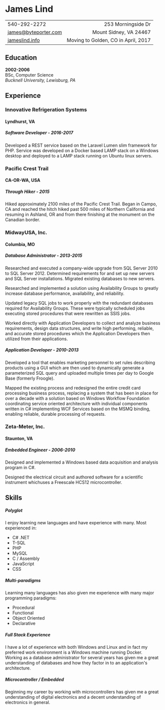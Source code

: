 James Lind
==========

|                                                         |                                                        |
| ------------------------------------------------------- | -----------------------------------------------------: |
| 540-292-2272                                            |                                     253 Morningside Dr |  
| [james@byteporter.com](mailto:james@byteporter.com)     |                                 Mount Sidney, VA 24467 |
| [jameslind.info](http://jameslind.info)                 |                    Moving to Golden, CO in April, 2017 |

Education
---------

**2002-2006**  
BSc, Computer Science  
*Bucknell University, Lewisburg, PA*

Experience
----------

### Innovative Refrigeration Systems
#### Lyndhurst, VA
##### Software Developer - 2016-2017
Developed a REST service based on the Laravel Lumen slim framework for PHP.  Service was developed on a Docker based LAMP stack on a Windows desktop and deployed to a LAMP stack running on Ubuntu linux servers.

### Pacific Crest Trail
#### CA-OR-WA, USA
##### Through Hiker - 2015
Hiked approximately 2100 miles of the Pacific Crest Trail. Began in Campo, CA and reached the  hitch hiked past 500 miles of Northern California and resuming in Ashland, OR and from there finishing at the monument on the Canadian border.

### MidwayUSA, Inc.
#### Columbia, MO
##### Database Administrator - 2013-2015
Researched and executed a company-wide upgrade from SQL Server 2010 to SQL Server 2012. Determined requirements for and set up new servers and SQL Server installations. Migrated existing databases to new servers.

Researched and implemented a solution using Availability Groups to greatly increase database performance, availability, and reliability.

Updated legacy SQL jobs to work properly with the redundant databases required for Availability Groups. These were typically scheduled jobs executing stored procedures that were rewritten as SSIS jobs.

Worked directly with Application Developers to collect and analyze business requirements, design data structures, and write high performing, reliable, and accurate stored procedures which the Application Developers then utilized from their applications.

##### Application Developer - 2010-2013
Developed a tool that enables marketing personnel to set rules describing products using a GUI which are then used to dynamically generate a parameterized SQL query and uploaded multiple times per day to Google Base (formerly Froogle).

Mapped the existing process and redesigned the entire credit card processing business process, replacing a system that has been in place for over a decade with a solution based on Windows Workflow Foundation coordinating service oriented architecture with individual components written in C# implementing WCF Services based on the MSMQ binding, enabling reliable, durable processing of requests.

### Zeta-Meter, Inc.
#### Staunton, VA
##### Embedded Engineer - 2006-2010
Designed and implemented a Windows based data acquisition and analysis program in C#.

Designed the electrical circuit and authored software for a scientific instrument whichuses a Freescale HCS12 microcontroller.

Skills
------

##### Polyglot
I enjoy learning new languages and have experience with many.  Most experienced in:

* C# .NET
* T-SQL
* PHP
* MySQL
* C / Assembly
* JavaScript
* CSS

##### Multi-paradigms
Learning many languages has also given me experience with many major programming paradigms:

* Procedural
* Functional
* Object Oriented
* Declarative

##### Full Stack Experience 
I have a lot of experience with both Windows and Linux and in fact my preferred work environment is a Windows machine running Docker.  Working as a database administrator for several years has given me a great understanding of databases and how they factor in to an application's architecture.

##### Microcontroller / Embedded
Beginning my career by working with microcontrollers has given me a great understanding of digital electronics and a decent understanding of electronics in general.